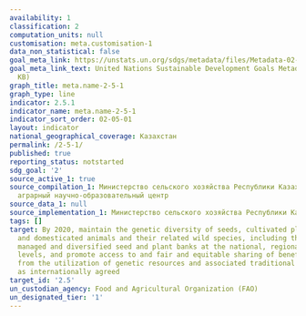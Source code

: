 ```yaml
---
availability: 1
classification: 2
computation_units: null
customisation: meta.customisation-1
data_non_statistical: false
goal_meta_link: https://unstats.un.org/sdgs/metadata/files/Metadata-02-05-01.pdf
goal_meta_link_text: United Nations Sustainable Development Goals Metadata (PDF 334
  KB)
graph_title: meta.name-2-5-1
graph_type: line
indicator: 2.5.1
indicator_name: meta.name-2-5-1
indicator_sort_order: 02-05-01
layout: indicator
national_geographical_coverage: Казахстан
permalink: /2-5-1/
published: true
reporting_status: notstarted
sdg_goal: '2'
source_active_1: true
source_compilation_1: Министерство сельского хозяйства Республики Казахстан, Национальный
  аграрный научно-образовательный центр
source_data_1: null
source_implementation_1: Министерство сельского хозяйства Республики Казахстан
tags: []
target: By 2020, maintain the genetic diversity of seeds, cultivated plants and farmed
  and domesticated animals and their related wild species, including through soundly
  managed and diversified seed and plant banks at the national, regional and international
  levels, and promote access to and fair and equitable sharing of benefits arising
  from the utilization of genetic resources and associated traditional knowledge,
  as internationally agreed
target_id: '2.5'
un_custodian_agency: Food and Agricultural Organization (FAO)
un_designated_tier: '1'
---
```

